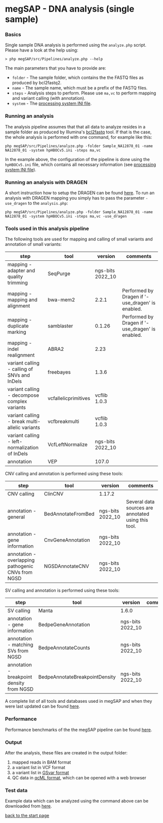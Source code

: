 # megSAP - DNA analysis (single sample)

### Basics

Single sample DNA analysis is performed using the `analyze.php` script.  
Please have a look at the help using:

	> php megSAP/src/Pipelines/analyze.php --help

The main parameters that you have to provide are:

* `folder` - The sample folder, which contains the the FASTQ files as produced by bcl2fastq2.
* `name` - The sample name, which must be a prefix of the FASTQ files.
* `steps` -  Analysis steps to perform. Please use `ma,vc` to perform mapping and variant calling (with annotation).
* `system` - The [processing system INI file](processing_system_ini_file.md).

### Running an analysis

The analysis pipeline assumes that that all data to analyze resides in a sample folder as produced by Illumina's [bcl2fastq](http://support.illumina.com/sequencing/sequencing_software/bcl2fastq-conversion-software.html) tool. If that is the case, the whole analysis is performed with one command, for example like this:

	php megSAP/src/Pipelines/analyze.php -folder Sample_NA12878_01 -name NA12878_01 -system hpHBOCv5.ini -steps ma,vc

In the example above, the configuration of the pipeline is done using the `hpHBOCv5.ini` file, which contains all necessary information (see [processing system INI file](processing_system_ini_file.md)).

### Running an analysis with DRAGEN

A short instruction how to setup the DRAGEN can be found [here](setup_dragen.md).
To run an analysis with DRAGEN mapping you simply has to pass the parameter `-use_dragen` to the `analysis.php`: 

	php megSAP/src/Pipelines/analyze.php -folder Sample_NA12878_01 -name NA12878_01 -system hpHBOCv5.ini -steps ma,vc -use_dragen

### Tools used in this analysis pipeline

The following tools are used for mapping and calling of small variants and annotation of small variants:

| step                                           | tool                 | version              | comments                                         |
|------------------------------------------------|----------------------|----------------------|--------------------------------------------------|
| mapping - adapter and quality trimming         | SeqPurge             | ngs-bits 2022_10     |                                                  |
| mapping - mapping and alignment                | bwa-mem2             | 2.2.1                | Performed by Dragen if '-use_dragen' is enabled. |
| mapping - duplicate marking                    | samblaster           | 0.1.26               | Performed by Dragen if '-use_dragen' is enabled. |
| mapping - indel realignment                    | ABRA2                | 2.23                 |                                                  |
| variant calling - calling of SNVs and InDels   | freebayes            | 1.3.6                |                                                  |
| variant calling - decompose complex variants   | vcfallelicprimitives | vcflib 1.0.3         |                                                  |
| variant calling - break multi-allelic variants | vcfbreakmulti        | vcflib 1.0.3         |                                                  |
| variant calling - left-normalization of InDels | VcfLeftNormalize     | ngs-bits 2022_10     |                                                  |
| annotation                                     | VEP                  | 107.0                |                                                  |

CNV calling and annotation is performed using these tools:

| step                                               | tool                 | version              | comments                                            |
|----------------------------------------------------|----------------------|----------------------|-----------------------------------------------------|
| CNV calling                                        | ClinCNV              | 1.17.2               |                                                     |
| annotation - general                               | BedAnnotateFromBed   | ngs-bits 2022_10     | Several data sources are annotated using this tool. |
| annotation - gene information                      | CnvGeneAnnotation    | ngs-bits 2022_10     |                                                     |
| annotation - overlapping pathogenic CNVs from NGSD | NGSDAnnotateCNV      | ngs-bits 2022_10     |                                                     |

SV calling and annotation is performed using these tools:

| step                                      | tool                            | version              | comments                                            |
|-------------------------------------------|---------------------------------|----------------------|-----------------------------------------------------|
| SV calling                                | Manta                           | 1.6.0                |                                                     |
| annotation - gene information             | BedpeGeneAnnotation             | ngs-bits 2022_10     |                                                     |
| annotation - matching SVs from NGSD       | BedpeAnnotateCounts             | ngs-bits 2022_10     |                                                     |
| annotation - breakpoint density from NGSD | BedpeAnnotateBreakpointDensity  | ngs-bits 2022_10     |                                                     |


A complete list of all tools and databases used in megSAP and when they were last updated can be found [here](update_overview.md).

### Performance

Performance benchmarks of the the megSAP pipeline can be found [here](performance.md).

### Output

After the analysis, these files are created in the output folder:

1. mapped reads in BAM format  
2. a variant list in VCF format
3. a variant list in [GSvar format](https://github.com/imgag/ngs-bits/tree/master/doc/GSvar/gsvar_format.md)
4. QC data in [qcML format](https://www.ncbi.nlm.nih.gov/pubmed/24760958), which can be opened with a web browser

### Test data

Example data which can be analyzed using the command above can be downloaded from [here](https://download.imgag.de/NA12878_01.zip).

[back to the start page](../README.md)
